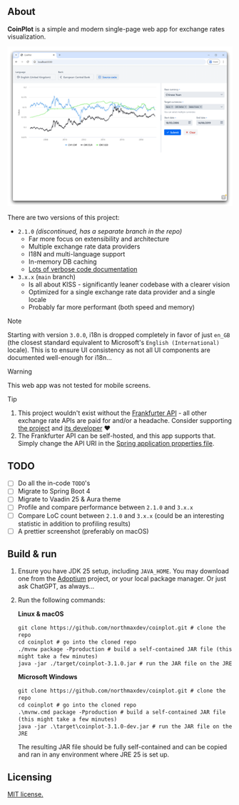 ## About

**CoinPlot** is a simple and modern single-page web app for exchange rates visualization.

![Screenshot of CoinPlot](screenshot.png)

There are two versions of this project:

* `2.1.0` _(discontinued, has a separate branch in the repo)_
    * Far more focus on extensibility and architecture
    * Multiple exchange rate data providers
    * I18N and multi-language support
    * In-memory DB caching
    * [Lots of verbose code documentation](https://github.com/northmaxdev/coinplot/blob/2.x.x/src/main/java/io/github/northmaxdev/coinplot/lang/math/Percentage.java)
* `3.x.x` (`main` branch)
    * Is all about KISS - significantly leaner codebase with a clearer vision
    * Optimized for a single exchange rate data provider and a single locale
    * Probably far more performant (both speed and memory)

> [!NOTE]
> Starting with version `3.0.0`, i18n is dropped completely in favor of just `en_GB` (the closest standard equivalent to Microsoft's `English (International)` locale). This is to ensure UI consistency as not all UI components are documented well-enough for i18n...

> [!WARNING]
> This web app was not tested for mobile screens.

> [!TIP]
> 1. This project wouldn't exist without the [Frankfurter API](https://frankfurter.dev/) - all other exchange rate APIs are paid for and/or a headache. Consider supporting [the project](https://github.com/lineofflight/frankfurter) and [its developer](https://github.com/hakanensari) ❤️ 
> 2. The Frankfurter API can be self-hosted, and this app supports that. Simply change the API URI in the [Spring application properties file](src/main/resources/application.properties).

## TODO
* [ ] Do all the in-code `TODO`'s
* [ ] Migrate to Spring Boot 4
* [ ] Migrate to Vaadin 25 & Aura theme
* [ ] Profile and compare performance between `2.1.0` and `3.x.x`
* [ ] Compare LoC count between `2.1.0` and `3.x.x` (could be an interesting statistic in addition to profiling results)
* [ ] A prettier screenshot (preferably on macOS)

## Build & run

1. Ensure you have JDK 25 setup, including `JAVA_HOME`. You may download one from the [Adoptium](https://adoptium.net/) project,
   or your local package manager. Or just ask ChatGPT, as always...

2. Run the following commands:

   **Linux & macOS**
   ```shell
   git clone https://github.com/northmaxdev/coinplot.git # clone the repo
   cd coinplot # go into the cloned repo
   ./mvnw package -Pproduction # build a self-contained JAR file (this might take a few minutes)
   java -jar ./target/coinplot-3.1.0.jar # run the JAR file on the JRE
   ```
   
   **Microsoft Windows**
   ```shell
   git clone https://github.com/northmaxdev/coinplot.git # clone the repo
   cd coinplot # go into the cloned repo
   .\mvnw.cmd package -Pproduction # build a self-contained JAR file (this might take a few minutes)
   java -jar .\target\coinplot-3.1.0-dev.jar # run the JAR file on the JRE
   ```

   The resulting JAR file should be fully self-contained and can be copied and ran in any environment where JRE 25 is set up.

## Licensing

[MIT license.](LICENSE)

